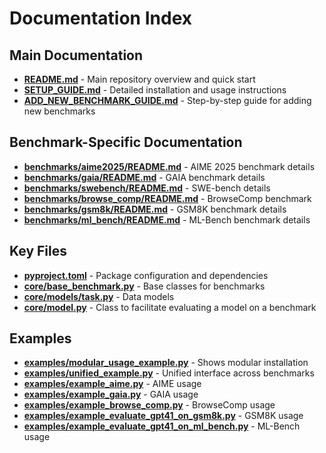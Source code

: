 # Documentation Index

## Main Documentation

- **[README.md](README.md)** - Main repository overview and quick start
- **[SETUP_GUIDE.md](SETUP_GUIDE.md)** - Detailed installation and usage instructions
- **[ADD_NEW_BENCHMARK_GUIDE.md](ADD_NEW_BENCHMARK_GUIDE.md)** - Step-by-step guide for adding new benchmarks

## Benchmark-Specific Documentation

- **[benchmarks/aime2025/README.md](benchmarks/aime2025/README.md)** - AIME 2025 benchmark details
- **[benchmarks/gaia/README.md](benchmarks/gaia/README.md)** - GAIA benchmark details
- **[benchmarks/swebench/README.md](benchmarks/swebench/README.md)** - SWE-bench details
- **[benchmarks/browse_comp/README.md](benchmarks/browse_comp/README.md)** - BrowseComp benchmark
- **[benchmarks/gsm8k/README.md](benchmarks/gsm8k/README.md)** - GSM8K benchmark details
- **[benchmarks/ml_bench/README.md](benchmarks/ml_bench/README.md)** - ML-Bench benchmark details

## Key Files

- **[pyproject.toml](pyproject.toml)** - Package configuration and dependencies
- **[core/base_benchmark.py](core/base_benchmark.py)** - Base classes for benchmarks
- **[core/models/task.py](core/models/task.py)** - Data models
- **[core/model.py](core/model.py)** - Class to facilitate evaluating a model on a benchmark

## Examples

- **[examples/modular_usage_example.py](examples/modular_usage_example.py)** - Shows modular installation
- **[examples/unified_example.py](examples/unified_example.py)** - Unified interface across benchmarks
- **[examples/example_aime.py](examples/example_aime.py)** - AIME usage
- **[examples/example_gaia.py](examples/example_gaia.py)** - GAIA usage
- **[examples/example_browse_comp.py](examples/example_browse_comp.py)** - BrowseComp usage 
- **[examples/example_evaluate_gpt41_on_gsm8k.py](examples/example_evaluate_gpt41_on_gsm8k.py)** - GSM8K usage
- **[examples/example_evaluate_gpt41_on_ml_bench.py](examples/example_evaluate_gpt41_on_ml_bench.py)** - ML-Bench usage
